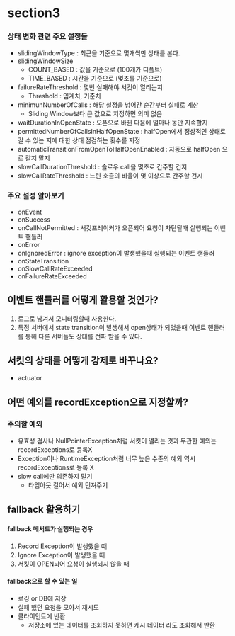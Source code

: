 # section3

### 상태 변화 관련 주요 설정들
+ slidingWindowType : 최근을 기준으로 몇개씩만 상태를 본다.
+ slidingWindowSize
  - COUNT_BASED : 값을 기준으로 (100개가 디폴트)
  - TIME_BASED : 시간을 기준으로 (몇초를 기준으로)
+ failureRateThreshold : 몇번 실패해야 서킷이 열리는지
  - Threshold : 임계치, 기준치
+ minimunNumberOfCalls : 해당 설정을 넘어간 순간부터 실패로 계산
  - Sliding Window보다 큰 값으로 지정하면 의미 없음
+ waitDurationInOpenState : 오픈으로 바뀐 다음에 얼마나 동안 지속할지
+ permittedNumberOfCallsInHalfOpenState : halfOpen에서 정상적인 상태로 갈 수 있는 지에 대한 상태 점검하는 횟수를 지정
+ automaticTransitionFromOpenToHalfOpenEnabled : 자동으로 halfOpen 으로 갈지 말지
+ slowCallDurationThreshold : 슬로우 call을 몇초로 간주할 건지
+ slowCallRateThreshold : 느린 호출의 비율이 몇 이상으로 간주할 건지

### 주요 설정 알아보기

+ onEvent
+ onSuccess
+ onCallNotPermitted : 서킷프레이커가 오픈되어 요청이 차단될때 실행되는 이벤트 핸들러
+ onError
+ onIgnoredError : ignore exception이 발생했을때 실행되는 이벤트 핸들러
+ onStateTransition
+ onSlowCallRateExceeded
+ onFailureRateExceeded

## 이벤트 핸들러를 어떻게 활용할 것인가?
1. 로그로 남겨서 모니터링할때 사용한다.
2. 특정 서버에서 state transition이 발생해서 open상태가 되었을때 이벤트 핸들러를 통해 다른 서버들도 상태를 전파 받을 수 있다.

## 서킷의 상태를 어떻게 강제로 바꾸나요?
+ actuator

## 어떤 예외를 recordException으로 지정할까?

### 주의할 예외
+ 유효성 검사나 NullPointerException처럼 서킷이 열리는 것과 무관한 예외는 recordExceptions로 등록X
+ Exception이나 RuntimeException처럼 너무 높은 수준의 예외 역시 recordExceptions로 등록 X
+ slow call에만 의존하지 말기
  - 타임아웃 걸어서 예외 던져주기

## fallback 활용하기

#### fallback 메서드가 실행되는 경우
1. Record Exception이 발생했을 떄
2. Ignore Exception이 발생했을 때
3. 서킷이 OPEN되어 요청이 실행되지 않을 때

#### fallback으로 할 수 있는 일
+ 로깅 or DB에 저장
+ 실패 했던 요청을 모아서 재시도
+ 클라이언트에 반환
  - 저장소에 있는 데이터를 조회하지 못하면 캐시 데이터 라도 조회해서 반환
 
